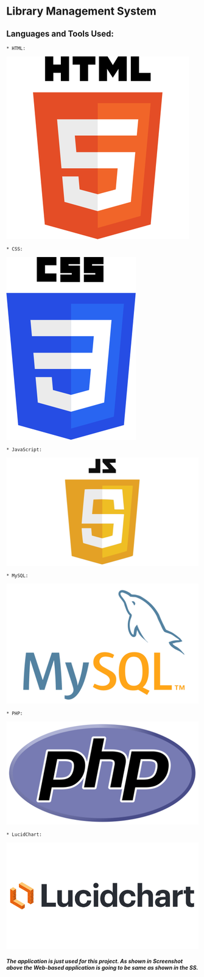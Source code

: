 # Library Management System




## Languages and Tools Used:
    * HTML: 
![alt text](https://github.com/CidNP/LMS/blob/main/html.png "HTML")
 
    * CSS: 
![alt text](https://github.com/CidNP/LMS/blob/main/css.png "CSS")

    * JavaScript: 
![alt text](https://github.com/CidNP/LMS/blob/main/JavaScript-Logo.png "JavaScript")

    * MySQL: 
![alt text](https://github.com/CidNP/LMS/blob/main/MySQL-Logo.png "MySQL")

    * PHP: 
![alt text](https://github.com/CidNP/LMS/blob/main/newphp.svg "PHP")

    * LucidChart: 
![alt text](https://github.com/CidNP/LMS/blob/main/lucidchart-logo-vector.png "LucidChart")


#####  The application is just used for this project. As shown in Screenshot above the Web-based application is going to be same as shown in the SS.

